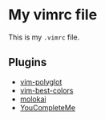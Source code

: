 # My vimrc file

This is my `.vimrc` file.

## Plugins
- [vim-polyglot](https://github.com/sheerun/vim-polyglot/blob/master/README.md)
- [vim-best-colors](https://github.com/admk/vim-best-colors)
- [molokai](https://github.com/tomasr/molokai)
- [YouCompleteMe](https://github.com/ycm-core/YouCompleteMe)
